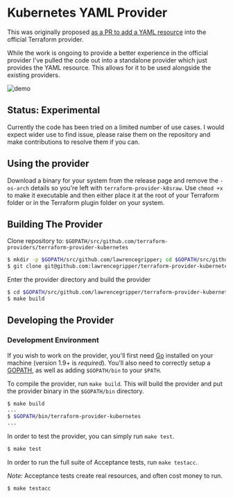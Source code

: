 # Kubernetes YAML Provider 

This was originally proposed [as a PR to add a YAML resource](https://github.com/terraform-providers/terraform-provider-kubernetes/pull/195) into the official Terraform provider. 

While the work is ongoing to provide a better experience in the official provider I've pulled the code out into a standalone provider which just provides the YAML resource. This allows for it to be used alongside the existing providers. 

![demo](docs/yamldemo.gif)

## Status: Experimental

Currently the code has been tried on a limited number of use cases. I would expect wider use to find issue, please raise them on the repository and make contributions to resolve them if you can. 


## Using the provider

Download a binary for your system from the release page and remove the `-os-arch` details so you're left with `terraform-provider-k8sraw`. Use `chmod +x` to make it executable and then either place it at the root of your Terraform folder or in the Terraform plugin folder on your system. 

## Building The Provider

Clone repository to: `$GOPATH/src/github.com/terraform-providers/terraform-provider-kubernetes`

```sh
$ mkdir -p $GOPATH/src/github.com/lawrencegripper; cd $GOPATH/src/github.com/lawrencegripper
$ git clone git@github.com:lawrencegripper/terraform-provider-kubernetes-yaml
```

Enter the provider directory and build the provider

```sh
$ cd $GOPATH/src/github.com/lawrencegripper/terraform-provider-kubernetes-yaml
$ make build
```

## Developing the Provider


### Development Environment

If you wish to work on the provider, you'll first need [Go](http://www.golang.org) installed on your machine (version 1.9+ is *required*). You'll also need to correctly setup a [GOPATH](http://golang.org/doc/code.html#GOPATH), as well as adding `$GOPATH/bin` to your `$PATH`.

To compile the provider, run `make build`. This will build the provider and put the provider binary in the `$GOPATH/bin` directory.

```sh
$ make build
...
$ $GOPATH/bin/terraform-provider-kubernetes
...
```

In order to test the provider, you can simply run `make test`.

```sh
$ make test
```

In order to run the full suite of Acceptance tests, run `make testacc`.

*Note:* Acceptance tests create real resources, and often cost money to run.

```sh
$ make testacc
```
